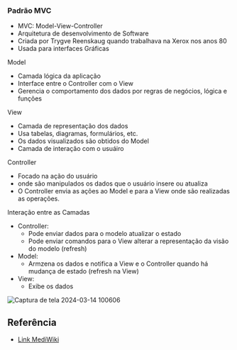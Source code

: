 ### Padrão MVC

- MVC: Model-View-Controller
- Arquitetura de desenvolvimento de Software
- Criada por Trygve Reenskaug quando trabalhava na Xerox nos anos 80
- Usada para interfaces Gráficas

Model
- Camada lógica da aplicação
- Interface entre o Controller com o View
- Gerencia o comportamento dos dados por regras de negócios, lógica e funções

View
- Camada de representação dos dados
- Usa tabelas, diagramas, formulários, etc.
- Os dados visualizados são obtidos do Model
- Camada de interação com o usuáiro

Controller
 
- Focado na ação do usuário
- onde são manipulados os dados que o usuário insere ou atualiza
- O Controller envia as ações ao Model e para a View onde são realizadas as operações.

Interação entre as Camadas

- Controller:
   - Pode enviar dados para o modelo atualizar o estado
   - Pode enviar comandos para o View alterar a   representação da visão do modelo (refresh)
- Model:
  - Armzena os dados e notifica a View e o Controller quando há mudança de estado (refresh na View)
- View:
  - Exibe os dados
 

![Captura de tela 2024-03-14 100606](https://github.com/menezesledilson/exemploMvc/assets/96630034/e8aca0a8-08e2-4566-98f4-cae92a776a89)

## Referência

 - [Link MediWiki](https://saulo.arisa.com.br/wiki/index.php/Padr%C3%A3o_MVC#Vis.C3.A3o_Pr.C3.A1tica) 
